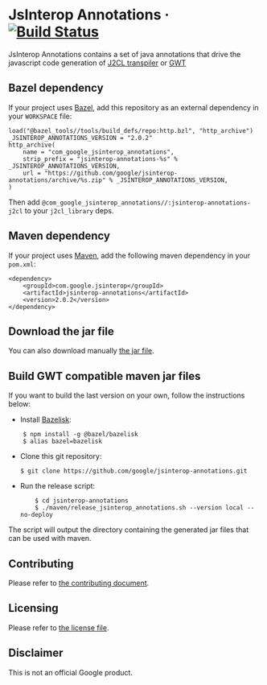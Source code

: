# JsInterop Annotations   &middot; [![Build Status](https://github.com/google/jsinterop-annotations/actions/workflows/ci.yaml/badge.svg)](https://github.com/google/jsinterop-annotations/actions/workflows/ci.yaml)



JsInterop Annotations contains a set of java annotations that drive the
javascript code generation of [J2CL transpiler](https://github.com/google/j2cl)
or [GWT](https://github.com/gwtproject/gwt)

Bazel dependency
----------------
If your project uses [Bazel](https://bazel.build), add this repository as an
external dependency in your `WORKSPACE` file:

```
load("@bazel_tools//tools/build_defs/repo:http.bzl", "http_archive")
_JSINTEROP_ANNOTATIONS_VERSION = "2.0.2"
http_archive(
    name = "com_google_jsinterop_annotations",
    strip_prefix = "jsinterop-annotations-%s" % _JSINTEROP_ANNOTATIONS_VERSION,
    url = "https://github.com/google/jsinterop-annotations/archive/%s.zip" % _JSINTEROP_ANNOTATIONS_VERSION,
)
```

Then add `@com_google_jsinterop_annotations//:jsinterop-annotations-j2cl` to
your `j2cl_library` deps.

Maven dependency
----------------
If your project uses [Maven](https://maven.apache.org), add the following maven
dependency in your `pom.xml`:

    <dependency>
        <groupId>com.google.jsinterop</groupId>
        <artifactId>jsinterop-annotations</artifactId>
        <version>2.0.2</version>
    </dependency>

Download the jar file
----------------------
You can also download manually [the jar file](https://repo1.maven.org/maven2/com/google/jsinterop/jsinterop-annotations/2.0.2/jsinterop-annotations-2.0.2.jar).

Build GWT compatible maven jar files
------------------------------------
If you want to build the last version on your own, follow the instructions
below:

- Install [Bazelisk](https://github.com/bazelbuild/bazelisk):

```shell
    $ npm install -g @bazel/bazelisk
    $ alias bazel=bazelisk
```
- Clone this git repository:
  ```shell
  $ git clone https://github.com/google/jsinterop-annotations.git
  ```
- Run the release script:
  ```shell
      $ cd jsinterop-annotations
      $ ./maven/release_jsinterop_annotations.sh --version local --no-deploy
  ```

 The script will output the directory containing the generated jar files that
 can be used with maven.

Contributing
------------
Please refer to [the contributing document](CONTRIBUTING.md).

Licensing
---------
Please refer to [the license file](LICENSE).

Disclaimer
----------
This is not an official Google product.


